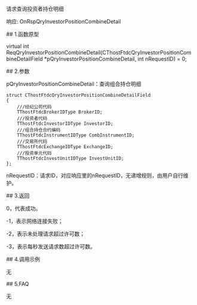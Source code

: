 <p>请求查询投资者持仓明细</p>
<p>响应: OnRspQryInvestorPositionCombineDetail</p>
<span class="anchor" id="ec6fdfb8-d3f1-4906-b1f7-3a2fa63d88f1"></span>
## 1.函数原型
<p>virtual int ReqQryInvestorPositionCombineDetail(CThostFtdcQryInvestorPositionCombineDetailField *pQryInvestorPositionCombineDetail, int nRequestID) = 0;</p>
<span class="anchor" id="18541ead-1f5e-419e-b9da-538cf94cd49c"></span>
## 2.参数
<p>pQryInvestorPositionCombineDetail：查询组合持仓明细</p>
<pre><code>struct CThostFtdcQryInvestorPositionCombineDetailField
{
    ///经纪公司代码
    TThostFtdcBrokerIDType BrokerID;
    ///投资者代码
    TThostFtdcInvestorIDType InvestorID;
    ///组合持仓合约编码
    TThostFtdcInstrumentIDType CombInstrumentID;
    ///交易所代码
    TThostFtdcExchangeIDType ExchangeID;
    ///投资单元代码
    TThostFtdcInvestUnitIDType InvestUnitID;
};
</code></pre>
<p>nRequestID：请求ID，对应响应里的nRequestID，无递增规则，由用户自行维护。</p>
<span class="anchor" id="76655313-d9f2-4080-b70e-4184951b7f81"></span>
## 3.返回
<p>0，代表成功。</p>
<p>-1，表示网络连接失败；</p>
<p>-2，表示未处理请求超过许可数；</p>
<p>-3，表示每秒发送请求数超过许可数。</p>
<span class="anchor" id="0e43f229-14be-42f0-b284-d314355c11ed"></span>
## 4.调用示例
<p>无</p>
<span class="anchor" id="544267b4-73df-4ba8-98ac-e3c9d48fae6e"></span>
## 5.FAQ
<p>无</p>
